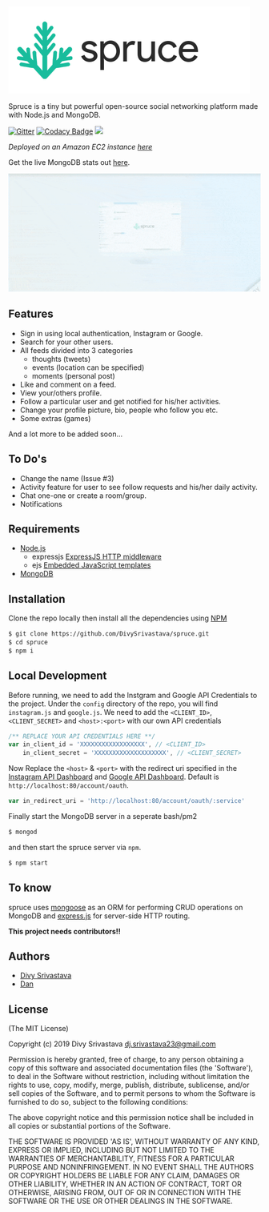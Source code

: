 [![spruce-banner](./public/images/logo/banner.png)](http://mygurukulonline.in)

Spruce is a tiny but powerful open-source social networking platform made with Node.js and MongoDB.

[![Gitter](https://badges.gitter.im/spruce-social/community.svg)](https://gitter.im/spruce-social/community?utm_source=badge&utm_medium=badge&utm_campaign=pr-badge)
[![Codacy Badge](https://api.codacy.com/project/badge/Grade/fae0af1cd8784133bdb3e86727e3ff2a)](https://www.codacy.com/app/DivySrivastava/spruce?utm_source=github.com&amp;utm_medium=referral&amp;utm_content=DivySrivastava/spruce&amp;utm_campaign=Badge_Grade)
![](https://img.shields.io/badge/liscense-MIT-brightgreen.svg)

_Deployed on an Amazon EC2 instance [here](http://spruce.divy.work)_

Get the live MongoDB stats out [here](https://cloud.mongodb.com/freemonitoring/cluster/SQXXT6OAMR757LIEYJRN3WDUCIRAEYYV).

![](./public/images/intro.gif)

## Features

* Sign in using local authentication, Instagram or Google.
* Search for your other users.
* All feeds divided into 3 categories 
	* thoughts (tweets)
	* events (location can be specified)
	* moments (personal post)
* Like and comment on a feed.
* View your/others profile.
* Follow a particular user and get notified for his/her activities.
* Change your profile picture, bio, people who follow you etc.
* Some extras (games)

And a lot more to be added soon...

## To Do's
* Change the name (Issue #3)
* Activity feature for user to see follow requests and his/her daily activity.
* Chat one-one or create a room/group.
* Notifications

## Requirements

* [Node.js](https://nodejs.org)  
	- expressjs [ExpressJS HTTP middleware](https://npmjs.org/package/express)
	- ejs [Embedded JavaScript templates](https://npmjs.org/package/ejs)		
* [MongoDB](http://mongodb.org)


## Installation

Clone the repo locally then install all the dependencies using [NPM](https://npmjs.org/)

```bash
$ git clone https://github.com/DivySrivastava/spruce.git
$ cd spruce
$ npm i
```

## Local Development
Before running, we need to add the Instgram and Google API Credentials to the project.
Under the `config` directory of the repo, you will find `instagram.js` and `google.js`.
We need to add the `<CLIENT_ID>`, `<CLIENT_SECRET>` and `<host>:<port>` with our own API credentials

```js
/** REPLACE YOUR API CREDENTIALS HERE **/
var in_client_id = 'XXXXXXXXXXXXXXXXXX', // <CLIENT_ID>
    in_client_secret = 'XXXXXXXXXXXXXXXXXXXX', // <CLIENT_SECRET>
```

Now Replace the `<host>` & `<port>` with the redirect uri specified in the [Instagram API Dashboard](https://www.instagram.com/developer) and [Google API Dashboard](https://developers.google.com).
Default is `http://localhost:80/account/oauth`.
```js
var in_redirect_uri = 'http://localhost:80/account/oauth/:service'
```

Finally start the MongoDB server in a seperate bash/pm2
```bash
$ mongod
```
and then start the spruce server via `npm`.
```bash
$ npm start
```   
## To know

spruce uses [mongoose](https://npmjs.org/package/mongoose) as an ORM for performing CRUD operations on MongoDB and [express.js](https://npmjs.com/package/express) for server-side HTTP routing.

**This project needs contributors!!**

## Authors
 - [Divy Srivastava](http://github.com/DivySrivastava)
 - [Dan](https://github.com/MayorChano)

## License

(The MIT License)

Copyright (c) 2019 Divy Srivastava <dj.srivastava23@gmail.com>

Permission is hereby granted, free of charge, to any person obtaining
a copy of this software and associated documentation files (the
'Software'), to deal in the Software without restriction, including
without limitation the rights to use, copy, modify, merge, publish,
distribute, sublicense, and/or sell copies of the Software, and to
permit persons to whom the Software is furnished to do so, subject to
the following conditions:

The above copyright notice and this permission notice shall be
included in all copies or substantial portions of the Software.

THE SOFTWARE IS PROVIDED 'AS IS', WITHOUT WARRANTY OF ANY KIND,
EXPRESS OR IMPLIED, INCLUDING BUT NOT LIMITED TO THE WARRANTIES OF
MERCHANTABILITY, FITNESS FOR A PARTICULAR PURPOSE AND NONINFRINGEMENT.
IN NO EVENT SHALL THE AUTHORS OR COPYRIGHT HOLDERS BE LIABLE FOR ANY
CLAIM, DAMAGES OR OTHER LIABILITY, WHETHER IN AN ACTION OF CONTRACT,
TORT OR OTHERWISE, ARISING FROM, OUT OF OR IN CONNECTION WITH THE
SOFTWARE OR THE USE OR OTHER DEALINGS IN THE SOFTWARE.
